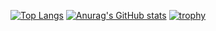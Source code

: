 [![Top Langs](https://github-readme-stats.vercel.app/api/top-langs/?username=yamajunn&theme=cobalt)](https://github.com/anuraghazra/github-readme-stats)
[![Anurag's GitHub stats](https://github-readme-stats.vercel.app/api?username=yamajunn&theme=cobalt&show_icons=true)](https://github.com/anuraghazra/github-readme-stats)
[![trophy](https://github-profile-trophy.vercel.app/?username=yamajunn&theme=onedark)](https://github.com/ryo-ma/github-profile-trophy)
